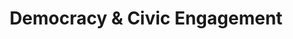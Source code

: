 ---
title: Democracy & Civic Engagement
description: Civic education, leadership development, freedom of expression, and improving access to information In North Kivu, they also promote clarity around Congolese citizenship and empower women leaders
---